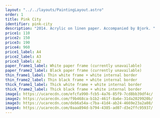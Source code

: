 ```yaml
---
layout: "../../layouts/PaintingLayout.astro"
order: 1
title: Pink City
identifier: pink-city
description: "2014. Acrylic on linen paper. Accompanied by Bjork. "
price1: 110
price2: 150
price3: 190
price4: 960
price1_label: A4
price2_label: A3
price3_label: A2
paper_frame1_label: White paper frame (currently unavailable)
paper_frame2_label: Black paper frame (currently unavailable)
thin_frame1_label: Thin white frame + white internal border
thin_frame2_label: Thin black frame + white internal border
thick_frame1_label: Thick white frame + white internal border
thick_frame2_label: Thick black frame + white internal border
image1: https://ucarecdn.com/efcfa990-fcb5-4a76-85f9-7cd8bb39df4c/
image2: https://ucarecdn.com/f9b468ca-b1b2-461f-8a6e-31da2029920b/
image3: https://ucarecdn.com/deb6a54a-c7ba-41d4-ab24-4669e23a2a08/
image4: https://ucarecdn.com/0aaa894d-b794-4385-ad07-d3e2ffc95937/
---
```


